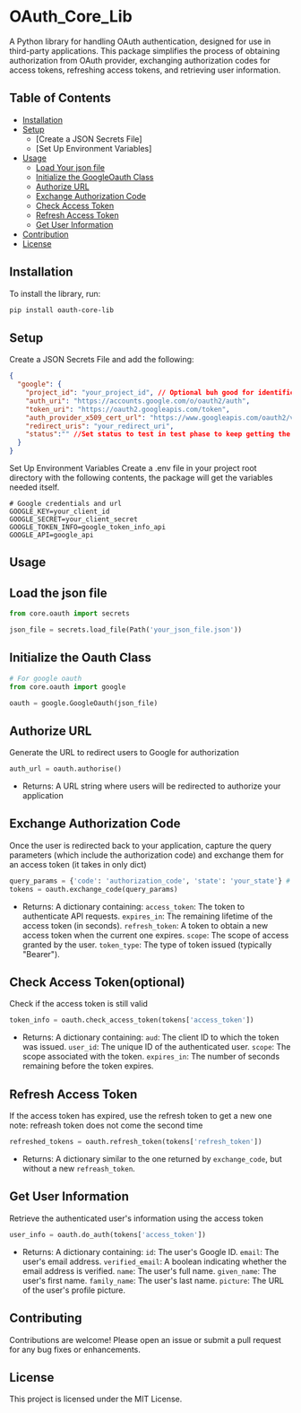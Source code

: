 # OAuth_Core_Lib
A Python library for handling OAuth authentication, designed for use in third-party applications. This package simplifies the process of obtaining authorization from OAuth provider, exchanging authorization codes for access tokens, refreshing access tokens, and retrieving user information.

## Table of Contents

- [Installation](#installation)
- [Setup](#setup)
  - [Create a JSON Secrets File]
  - [Set Up Environment Variables]
- [Usage](#usage)
  - [Load Your json file](#load-the-json-file)
  - [Initialize the GoogleOauth Class](#initialize-the-googleoauth-class)
  - [Authorize URL](#authorize-url)
  - [Exchange Authorization Code](#exchange-authorization-code)
  - [Check Access Token](#check-access-token)
  - [Refresh Access Token](#refresh-access-token)
  - [Get User Information](#get-user-information)
- [Contribution](#contributing)
- [License](#license)

## Installation

To install the library, run:

```bash
pip install oauth-core-lib
```

## Setup

Create a JSON Secrets File and add the following:

```json
{
  "google": {
    "project_id": "your_project_id", // Optional buh good for identification
    "auth_uri": "https://accounts.google.com/o/oauth2/auth",
    "token_uri": "https://oauth2.googleapis.com/token",
    "auth_provider_x509_cert_url": "https://www.googleapis.com/oauth2/v1/certs",
    "redirect_uris": "your_redirect_uri",
    "status":"" //Set status to test in test phase to keep getting the refreash token 
  }
}
````

Set Up Environment Variables
Create a .env file in your project root directory with the following contents, the package will get the variables needed itself.
```text
# Google credentials and url
GOOGLE_KEY=your_client_id
GOOGLE_SECRET=your_client_secret
GOOGLE_TOKEN_INFO=google_token_info_api
GOOGLE_API=google_api
```

## Usage

## Load the json file
```python
from core.oauth import secrets

json_file = secrets.load_file(Path('your_json_file.json'))
```

## Initialize the Oauth Class
```python
# For google oauth
from core.oauth import google

oauth = google.GoogleOauth(json_file)
```

## Authorize URL
Generate the URL to redirect users to Google for authorization

```python 
auth_url = oauth.authorise()
```
- Returns: A URL string where users will be redirected to authorize your application

## Exchange Authorization Code
Once the user is redirected back to your application, capture the query parameters (which include the authorization code) and exchange them for an access token (it takes in only dict)

```python
query_params = {'code': 'authorization_code', 'state': 'your_state'} # query gotten from the redirect uri converted to dictionary
tokens = oauth.exchange_code(query_params)
```
- Returns: A dictionary containing:
  `access_token`: The token to authenticate API requests.
  `expires_in`: The remaining lifetime of the access token (in seconds).
  `refresh_token`: A token to obtain a new access token when the current one expires.
  `scope`: The scope of access granted by the user.
  `token_type`: The type of token issued (typically "Bearer").

## Check Access Token(optional)
Check if the access token is still valid

```python
token_info = oauth.check_access_token(tokens['access_token'])
```
- Returns: A dictionary containing:
  `aud`: The client ID to which the token was issued.
  `user_id`: The unique ID of the authenticated user.
  `scope`: The scope associated with the token.
  `expires_in`: The number of seconds remaining before the token expires.

## Refresh Access Token
If the access token has expired, use the refresh token to get a new one
note: refreash token does not come the second time

```python
refreshed_tokens = oauth.refresh_token(tokens['refresh_token'])
```
- Returns: A dictionary similar to the one returned by `exchange_code`, but without a new `refreash_token`.

## Get User Information
Retrieve the authenticated user's information using the access token

```python
user_info = oauth.do_auth(tokens['access_token'])
```

- Returns: A dictionary containing:
  `id`: The user's Google ID.
  `email`: The user's email address.
  `verified_email`: A boolean indicating whether the email address is verified.
  `name`: The user's full name.
  `given_name`: The user's first name.
  `family_name`: The user's last name.
  `picture`: The URL of the user's profile picture.


## Contributing

Contributions are welcome! Please open an issue or submit a pull request for any bug fixes or enhancements.

## License

This project is licensed under the MIT License.